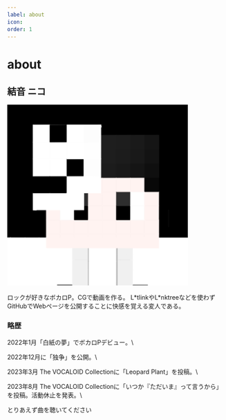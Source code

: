 ```yaml
---
label: about
icon:
order: 1
---
```

# about

## 結音 ニコ

![](./niko.png)

ロックが好きなボカロP。CGで動画を作る。
L\*tlinkやL\*nktreeなどを使わずGitHubでWebページを公開することに快感を覚える変人である。

### 略歴
2022年1月「白紙の夢」でボカロPデビュー。\

2022年12月に「独争」を公開。\

2023年3月 The VOCALOID Collectionに「Leopard Plant」を投稿。\

2023年8月 The VOCALOID Collectionに「いつか『ただいま』って言うから」を投稿。活動休止を発表。\

とりあえず曲を聴いてください